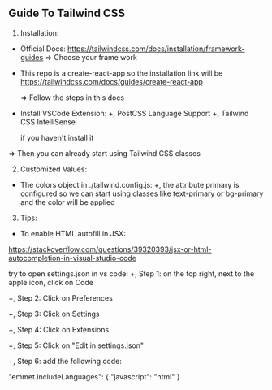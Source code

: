 ## Guide To Tailwind CSS

1. Installation:

- Official Docs:
  https://tailwindcss.com/docs/installation/framework-guides
  => Choose your frame work

- This repo is a create-react-app so the installation link will be
  https://tailwindcss.com/docs/guides/create-react-app

  => Follow the steps in this docs

- Install VSCode Extension:
  +, PostCSS Language Support
  +, Tailwind CSS IntelliSense

  if you haven't install it

=> Then you can already start using Tailwind CSS classes

2. Customized Values:

- The colors object in ./tailwind.config.js:
  +, the attribute primary is configured so we can start using
  classes like text-primary or bg-primary and the color
  will be applied

3. Tips:

- To enable HTML autofill in JSX:

https://stackoverflow.com/questions/39320393/jsx-or-html-autocompletion-in-visual-studio-code

try to open settings.json in vs code:
+, Step 1: on the top right, next to the apple icon, click on Code

+, Step 2: Click on Preferences

+, Step 3: Click on Settings

+, Step 4: Click on Extensions

+, Step 5: Click on "Edit in settings.json"

+, Step 6: add the following code:

"emmet.includeLanguages": {
"javascript": "html"
}
